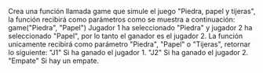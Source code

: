 Crea una función llamada game que simule el juego "Piedra, papel y tijeras", la función recibirá como parámetros como se muestra a continuación:
game("Piedra", "Papel") Jugador 1 ha seleccionado "Piedra" y jugador 2 ha seleccionado "Papel", por lo tanto el ganador es el jugador 2.
La función unicamente recibirá como parámetro "Piedra", "Papel" o "Tijeras", retornar lo siguiente:
"J1" Si ha ganado el jugador 1.
"J2" Si ha ganado el jugador 2.
"Empate" Si hay un empate.
